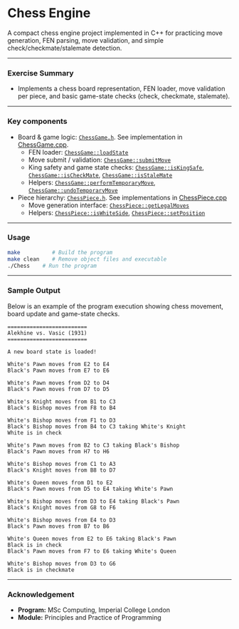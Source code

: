 # Chess Engine

A compact chess engine project implemented in C++ for practicing move generation, FEN parsing, move validation, and simple check/checkmate/stalemate detection.

---

### Exercise Summary
- Implements a chess board representation, FEN loader, move validation per piece, and basic game-state checks (check, checkmate, stalemate).


--- 
### Key components
- Board & game logic: [`ChessGame.h`](ChessGame.h). See implementation in [ChessGame.cpp](ChessGame.cpp).
  - FEN loader: [`ChessGame::loadState`](ChessGame.cpp)
  - Move submit / validation: [`ChessGame::submitMove`](ChessGame.cpp)
  - King safety and game state checks: [`ChessGame::isKingSafe`](ChessGame.cpp), [`ChessGame::isCheckMate`](ChessGame.cpp), [`ChessGame::isStaleMate`](ChessGame.cpp)
  - Helpers: [`ChessGame::performTemporaryMove`](ChessGame.cpp), [`ChessGame::undoTemporaryMove`](ChessGame.cpp)
- Piece hierarchy: [`ChessPiece.h`](ChessPiece.h). See implementations in [ChessPiece.cpp](ChessPiece.cpp)
  - Move generation interface: [`ChessPiece::getLegalMoves`](ChessPiece.h)
  - Helpers: [`ChessPiece::isWhiteSide`](ChessPiece.cpp), [`ChessPiece::setPosition`](ChessPiece.cpp)

--- 

### Usage

```sh
make          # Build the program
make clean    # Remove object files and executable
./Chess    # Run the program
```

---

### Sample Output

Below is an example of the program execution showing chess movement, board update and game-state checks.

```text
=========================
Alekhine vs. Vasic (1931)
=========================

A new board state is loaded!

White's Pawn moves from E2 to E4
Black's Pawn moves from E7 to E6

White's Pawn moves from D2 to D4
Black's Pawn moves from D7 to D5

White's Knight moves from B1 to C3
Black's Bishop moves from F8 to B4

White's Bishop moves from F1 to D3
Black's Bishop moves from B4 to C3 taking White's Knight
White is in check

White's Pawn moves from B2 to C3 taking Black's Bishop
Black's Pawn moves from H7 to H6

White's Bishop moves from C1 to A3
Black's Knight moves from B8 to D7

White's Queen moves from D1 to E2
Black's Pawn moves from D5 to E4 taking White's Pawn

White's Bishop moves from D3 to E4 taking Black's Pawn
Black's Knight moves from G8 to F6

White's Bishop moves from E4 to D3
Black's Pawn moves from B7 to B6

White's Queen moves from E2 to E6 taking Black's Pawn
Black is in check
Black's Pawn moves from F7 to E6 taking White's Queen

White's Bishop moves from D3 to G6
Black is in checkmate
```


---

### Acknowledgement

- **Program:** MSc Computing, Imperial College London  
- **Module:** Principles and Practice of Programming